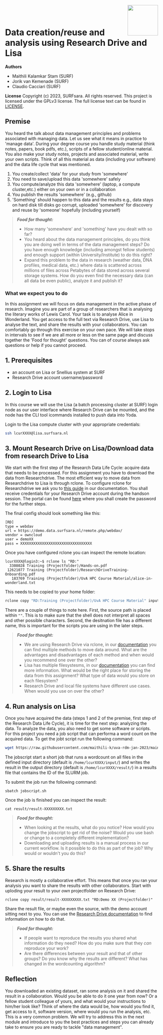 <img align="right" src="images/surf.jpg" width="100px">
<br><br>


# Data creation/reuse and analysis using Research Drive and Lisa

**Authors**
- Maithili Kalamkar Stam (SURF)
- Jorik van Kemenade (SURF)
- Claudio Cacciari (SURF)

**License**
Copyright (c) 2023, SURFsara. All rights reserved.
This project is licensed under the GPLv3 license.
The full license text can be found in [LICENSE](LICENSE).

## Premise
You heard the talk about data management principles and problems associated with managing data. Let us see what it means in practice to 'manage data'. During your degree course you handle study material (think notes, papers, book pdfs, etc.), scripts of a fellow student/online material. You also make your study notes, projects and associated material, write your own scripts. Think of all this material as data (including your software) and the data life cycle that was mentioned.  

1. You create/collect 'data' for your study from 'somewhere' 
2. You need to save/upload this data 'somewhere' safely
3. You compute/analyze this data 'somewhere' (laptop, a compute cluster,etc.) either on your own or in a collaboration
4. You publish the results 'somewhere' (e.g., github)
5. 'Something' should happen to this data and the results e.g., data stays on hard disk till disks go corrupt, uploaded 'somewhere' for discovery and reuse by 'someone' hopefully (including yourself)

> **_Food for thought:_**
>
> * How many 'somewhere' and 'something' have you dealt with so far? 
> * You heard about the data management principles, do you think you are doing well in terms of the data management steps? Do you have enough knowledge (including amongst fellow students) and enough support (within University/Institute) to do this right?
> * Expand this problem to the data in research (weather data, DNA profiles, medical data, etc.) where data is scattered across millions of files across Petabytes of data stored across several storage systems. How do you even find the necessary data (can all data be even public), analyze it and publish it?


### What we expect you to do
In this assignment we will focus on data management in the active phase of research. Imagine you are part of a group of researchers that is analysing the literary works of Lewis Carol. Your task is to analyse Alice in Wonderland. You get access to the full text via Research Drive, use Lisa to analyse the text, and share the results with your collaborators. You can comfortably go through this exercise on your own pace. We will take stops in intervals to see if we are all more or less on the same page and discuss together the 'Food for thought' questions. You can of course always ask questions or help if you cannot proceed.

## 1. Prerequisites

- an account on Lisa or Snellius system at SURF
- Research Drive account username/password

## 2. Login to Lisa

In this course we will use the Lisa (a batch processing cluster at SURF) login node as our user interface where Research Drive can be mounted, and the node has the CLI tool icommands installed to push data into Yoda.

Login to the Lisa compute cluster with your appropriate credentials:

```sh
ssh lcurXXXX@lisa.surfsara.nl
```

## 3. Mount Research Drive on Lisa/Download data from research Drive to Lisa

We start with the first step of the Research Data Life Cycle: acquire data that needs to be processed. For this assignment you have to download the data from Researchdrive. The most efficient way to move data from Researchdrive to Lisa is through rclone. To configure rclone for Researchdrive we ask you to [this guide](https://wiki.surfnet.nl/display/RDRIVE/Access+Research+Drive+via+Rclone) in our documentation. You shall receive credentials for your Research Drive account during the handson session. The portal can be found [here](https://demo.data.surfsara.nl) where you shall create the password for the further steps.

The final config should look something like this:

```
[RD]
type = webdav
url = https://demo.data.surfsara.nl/remote.php/webdav/
vendor = owncloud
user = demoXX
pass = XXXXXXXXXXXXXXXXXXXXXXXXXXXXXXXXX
```

Once you have configured rclone you can inspect the remote location:

```
lcurXXXX@login3:~$ rclone ls "RD:"
  3308028 Training (Projectfolder)/Hands-on.pdf
 12621077 Training (Projectfolder)/ResearchDriveTraining-Onboarding.pdf
   183769 Training (Projectfolder)/UvA HPC Course Material/alice-in-wonderland.txt
```
This needs to be copied to your home folder:

```sh
rclone copy "RD:Training (Projectfolder)/UvA HPC Course Material" input
```

There are a couple of things to note here. First, the source path is placed within `""`. This is to make sure that the shell does not interpret all spaces and other possible characters. Second, the desitnation file has a different name, this is important for the scripts you are using in the later steps.

> **_Food for thought:_**
> * We are using Research Drive via rclone, in our [documentation](https://wiki.surfnet.nl/display/RDRIVE/How+to+upload+or+download+your+files) you can find multiple methods to move data around. What are the advantages and disadvantages of each method and when would you recommend one over the other?
> * Lisa has multiple filesystesms, in our [documentation](https://servicedesk.surf.nl/wiki/display/WIKI/Lisa+hardware+and+file+systems) you can find more information. What would be the right place for storing the data from this assignment? What type of data would you store on each filesystem?
> * Research Drive and local file systems have different use cases. When would you use on over the other?

## 4. Run analysis on Lisa
Once you have acquired the data (steps 1 and 2 of the premise, first step of the Research Data Life Cycle), it is time for the next step: analyzing the data. To analyze the data, you also need to get some software or scripts. For this project you need a job script that can performa a word count on the acquired data. To get the jobt script run the following command: 

```sh
wget https://raw.githubusercontent.com/maithili-k/uva-rdm-jan-2023/main/2-data-creation-and-analysis/jobscript.sh
```

The jobscript start a short job that runs a wordcount on all files in the defined input directory (default is `/home/lcurXXXX/input/`) and writes the result in the output directory (default is `/home/lcurXXXX/result/`) in a results file that contains the ID of the SLURM job.

To submit the job run the following command:

```
sbatch jobscript.sh
```

Once the job is finished you can inspect the result:

```
cat result/result-XXXXXXXXX.txt
````

> **_Food for thought:_**
> * When looking at the results, what do you notice? How would you change the jobscript to get rid of the noise? Would you use bash or change to a completely different implementation?
> * Downloading and uploading results is a manual process in our current workflow. Is it possible to do this as part of the job? Why would or wouldn't you do this?

## 5. Share the results
Research is mostly a collaborative effort. This means that once you ran your analysis you want to share the results with other collaborators. Start with uploding your result to your _own_ projectfolder on Research Drive:

```
rclone copy result/result-XXXXXXXXX.txt "RD:Demo XX (Projectfolder)"
```

Share the result file, or maybe even the source, with the demo account sitting next to you. You can use the [Research Drive documentation](https://wiki.surfnet.nl/display/RDRIVE/How+to+share+a+folder+or+file) to find information on how to do that.

> **_Food for thought:_**
> * If people want to reproduce the results you shared what information do they need? How do you make sure that they _can_ reproduce your work?
> * Are there differences between your result and that of other groups? Do you know why the results are different? What has changed in the wordcounting algorithm?

## Reflection
You downloaded an existing dataset, ran some analysis on it and shared the result in a collaboration. Would you be able to do it one year from now? Or a fellow student colleague of yours, and what would your instructions to him/her look like? Think of where the data would be, how would you find it, get access to it, software version, where would you run the analysis, etc. This is a very common problem. We will try to address this in the next module and introduce to you the best practices and steps you can already take to ensure you are ready to tackle "data management".
